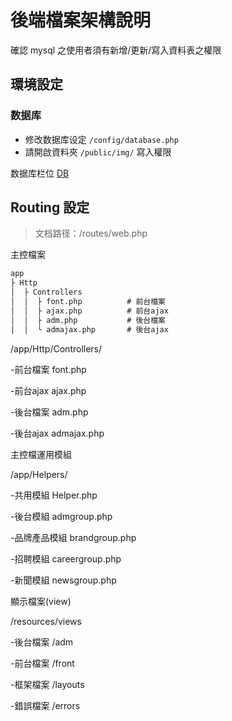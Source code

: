 # 後端檔案架構說明


確認 mysql 之使用者須有新增/更新/寫入資料表之權限

## 環境設定

### 数据库
* 修改数据库设定 `/config/database.php` 
* 請開啟資料夾 `/public/img/` 寫入權限

数据库栏位 [DB](file/shinho_db.xlsx)


## Routing 設定
> 文档路径：/routes/web.php


主控檔案

```markdown
app 
├ Http
│  ├ Controllers
│  │  ├ font.php          # 前台檔案
│  │  ├ ajax.php          # 前台ajax
│  │  ├ adm.php           # 後台檔案
│  │  └ admajax.php       # 後台ajax
```



/app/Http/Controllers/

-前台檔案 font.php

-前台ajax ajax.php

-後台檔案 adm.php

-後台ajax admajax.php



主控檔運用模組

/app/Helpers/

-共用模組 Helper.php

-後台模組 admgroup.php

-品牌產品模組 brandgroup.php

-招聘模組 careergroup.php

-新聞模組 newsgroup.php



顯示檔案(view)

/resources/views

-後台檔案  /adm

-前台檔案 /front

-框架檔案 /layouts

-錯誤檔案 /errors

